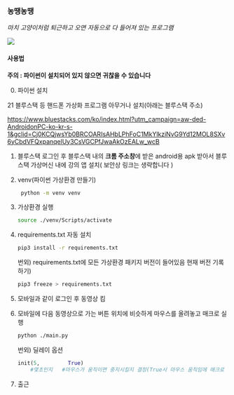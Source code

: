 ### 농땡농땡

_마치 고양이처럼 퇴근하고 오면 자동으로 다 들어져 있는 프로그램_

![](https://images.mypetlife.co.kr/content/uploads/2019/12/09151959/%EC%8B%AC%EC%8B%AC%ED%95%9C_%EA%B3%A0%EC%96%91%EC%9D%B42.png)

#### 사용법

**주의 : 파이썬이 설치되어 있지 않으면 귀찮을 수 있습니다**

0. 파이썬 설치

21 블루스택 등 핸드폰 가상화 프로그램 아무거나 설치(아래는 블루스택 주소)

https://www.bluestacks.com/ko/index.html?utm_campaign=aw-ded-AndroidonPC-ko-kr-s-1&gclid=Cj0KCQjwsYb0BRCOARIsAHbLPhFoC1MkYlkziNvG9Yd12MOL8SXv6yCbdVFQxpanqelUy3CsVGCPfJwaAkOzEALw_wcB

1. 블루스택 로그인 후 블루스택 내의 **크롬 주소창**에 받은 android용 apk 받아서 블루스택 가상머신 내에 강의 앱 설치( 보안상 링크는 생략합니다 )

2. venv(파이썬 가상환경 만들기)

    ```bash
     python -m venv venv
    ```

3. 가상환경 실행
    ```bash
    source ./venv/Scripts/activate
    ```
4. requirements.txt 자동 설치

    ```bash
    pip3 install -r requirements.txt
    ```

    번외) requirements.txt에 모든 가상환경 패키지 버전이 들어있음
    현재 버전 기록하기)

    ```bash
    pip3 freeze > requirements.txt
    ```

5. 모바일과 같이 로그인 후 동영상 킴

6. 모바일에 다음 동영상으로 가는 버튼 위치에 비슷하게 마우스를 올려놓고 매크로 실행

    ```bash
    python ./main.py
    ```

    번외) 딜레이 옵션

    ```python
    init(5, 		True)
    	#몇초인지	#마우스가 움직이면 중지시킬지 결정(True시 마우스 움직임에 매크로 정지)
    ```

7. 출근
